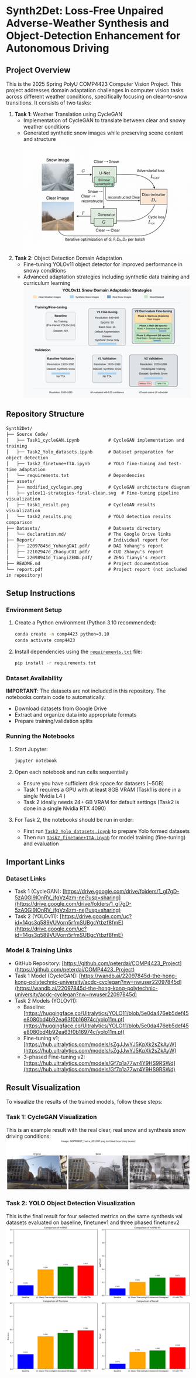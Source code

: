 # Synth2Det: Loss‑Free Unpaired Adverse‑Weather Synthesis and Object‑Detection Enhancement for Autonomous Driving

## Project Overview

This is the 2025 Spring PolyU COMP4423 Computer Vision Project. This project addresses domain adaptation challenges in computer vision tasks across different weather conditions, specifically focusing on clear-to-snow transitions. It consists of two tasks:

1. **Task 1**: Weather Translation using CycleGAN
   - Implementation of CycleGAN to translate between clear and snowy weather conditions
   - Generated synthetic snow images while preserving scene content and structure
![CycleGAN](./assets/modified_cyclegan.png)
2. **Task 2**: Object Detection Domain Adaptation
   - Fine-tuning YOLOv11 object detector for improved performance in snowy conditions
   - Advanced adaptation strategies including synthetic data training and curriculum learning
![Fine-tuning Pipeline](./assets/yolov11-strategies-final-clean.svg)

## Repository Structure

```
Synth2Det/
├── Source Code/
│   ├── Task1_cycleGAN.ipynb           # CycleGAN implementation and training
│   ├── Task2_Yolo_datasets.ipynb      # Dataset preparation for object detection
│   ├── Task2_finetune+TTA.ipynb       # YOLO fine-tuning and test-time adaptation
│   └── requirements.txt               # Dependencies
├── assets/
│   ├── modified_cyclegan.png          # CycleGAN architecture diagram
│   ├── yolov11-strategies-final-clean.svg  # Fine-tuning pipeline visualization
│   ├── task1_result.png               # CycleGAN results visualization
│   └── task2_results.png              # YOLO detection results comparison
├── Datasets/                          # Datasets directory
│   └── declaration.md/                # The Google Drive links
├── Report/                            # Individual report for 
│   ├── 22097845d_YuhangDAI.pdf/       # DAI Yuhang's report
│   ├── 22102947d_ZhaoyuCUI.pdf/       # CUI Zhaoyu's report
│   └── 22098941d_TianyiZENG.pdf/      # ZENG Tianyi's report
├── README.md                          # Project documentation
└── report.pdf                         # Project report (not included in repository)
```

## Setup Instructions

### Environment Setup

1. Create a Python environment (Python 3.10 recommended):
   ```bash
   conda create -n comp4423 python=3.10
   conda activate comp4423
   ```

2. Install dependencies using the [`requirements.txt`](./Source%20Code/requirements.txt) file:
   ```bash
   pip install -r requirements.txt
   ```

### Dataset Availability

**IMPORTANT**: The datasets are not included in this repository. The notebooks contain code to automatically:
- Download datasets from Google Drive
- Extract and organize data into appropriate formats
- Prepare training/validation splits

### Running the Notebooks

1. Start Jupyter:
   ```bash
   jupyter notebook
   ```

2. Open each notebook and run cells sequentially
   - Ensure you have sufficient disk space for datasets (~5GB)
   - Task 1 requires a GPU with at least 8GB VRAM (Task1 is done in a single Nvidia L4 ) 
   - Task 2 ideally needs 24+ GB VRAM for default settings (Task2 is done in a single Nvidia RTX 4090)

3. For Task 2, the notebooks should be run in order:
   - First run [`Task2_Yolo_datasets.ipynb`](./Source%20Code/Task2_Yolo_datasets.ipynb) to prepare Yolo formed datasets
   - Then run [`Task2_finetune+TTA.ipynb`](./Source%20Code/Task2_finetune+TTA.ipynb) for model training (fine-tuning) and evaluation

## Important Links

### Dataset Links
- Task 1 (CycleGAN): [https://drive.google.com/drive/folders/1_gI7gD-5zA0Gl9IOnRV_jfgVz4zm-nej?usp=sharing](https://drive.google.com/drive/folders/1_gI7gD-5zA0Gl9IOnRV_jfgVz4zm-nej?usp=sharing)
- Task 2 (YOLOv11): [https://drive.google.com/uc?id=14qs3q589VUVorn5rfmSUBgcYtbzf8fmE](https://drive.google.com/uc?id=14qs3q589VUVorn5rfmSUBgcYtbzf8fmE)

### Model & Training Links
- GitHub Repository: [https://github.com/peterdai/COMP4423_Project](https://github.com/peterdai/COMP4423_Project)
- Task 1 Model (CycleGAN): [https://wandb.ai/22097845d-the-hong-kong-polytechnic-university/acdc-cyclegan?nw=nwuser22097845d](https://wandb.ai/22097845d-the-hong-kong-polytechnic-university/acdc-cyclegan?nw=nwuser22097845d)
- Task 2 Models (YOLOv11):
  - Baseline: [https://huggingface.co/Ultralytics/YOLO11/blob/5e0da476eb5def45e8080bd4b92ea63f0b16974c/yolo11m.pt](https://huggingface.co/Ultralytics/YOLO11/blob/5e0da476eb5def45e8080bd4b92ea63f0b16974c/yolo11m.pt)
  - Fine-tuning v1; [https://hub.ultralytics.com/models/sZgJJwYJ5KpXk2sZkAyW](https://hub.ultralytics.com/models/sZgJJwYJ5KpXk2sZkAyW)
  - 3-phased Fine-tuning v2: [https://hub.ultralytics.com/models/Gf7q1a77wr4Y9HS9RSWd](https://hub.ultralytics.com/models/Gf7q1a77wr4Y9HS9RSWd)

## Result Visualization

To visualize the results of the trained models, follow these steps:

### Task 1: CycleGAN Visualization
This is an example result with the real clear, real snow and synthesis snow driving conditions: ![example1](./assets/task1_result.png)

### Task 2: YOLO Object Detection Visualization
This is the final result for four selected metrics on the same synthesis val datasets evaluated on baseline, finetunev1 and three phased finetunev2 ![example1](./assets/task2_results.png)
